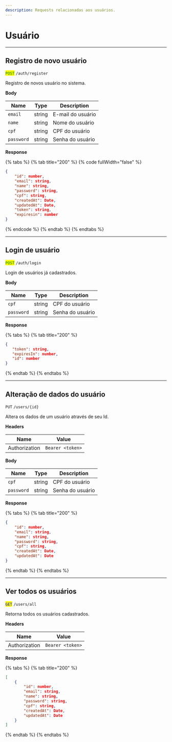 ```yaml
---
description: Requests relacionadas aos usuários.
---
```


# Usuário

***

## Registro de novo usuário

<mark style="color:green;">`POST`</mark> `/auth/register`

Registro de novos usuário no sistema.

**Body**

| Name       | Type   | Description       |
| ---------- | ------ | ----------------- |
| `email`    | string | E-mail do usuário |
| `name`     | string | Nome do usuário   |
| `cpf`      | string | CPF do usuário    |
| `password` | string | Senha do usuário  |

**Response**

{% tabs %}
{% tab title="200" %}
{% code fullWidth="false" %}
```json
{
    "id": number,
    "email": string,
    "name": string,
    "password": string,
    "cpf": string,
    "createdAt": Date,
    "updatedAt": Date,
    "token": string,
    "expiresin": number
}
```
{% endcode %}
{% endtab %}
{% endtabs %}

***

## Login de usuário

<mark style="color:green;">`POST`</mark> `/auth/login`

Login de usuários já cadastrados.

**Body**

| Name       | Type   | Description      |
| ---------- | ------ | ---------------- |
| `cpf`      | string | CPF do usuário   |
| `password` | string | Senha do usuário |

**Response**

{% tabs %}
{% tab title="200" %}
```json
{
   "token": string,
   "expiresIn": number,
   "id": number
}


```
{% endtab %}
{% endtabs %}

***

## Alteração de dados do usuário

`PUT` `/users/{id}`

Altera os dados de um usuário através de seu Id.

**Headers**

| Name          | Value            |
| ------------- | ---------------- |
| Authorization | `Bearer <token>` |

**Body**

| Name       | Type   | Description      |
| ---------- | ------ | ---------------- |
| `cpf`      | string | CPF do usuário   |
| `password` | string | Senha do usuário |

**Response**

{% tabs %}
{% tab title="200" %}
```json
{
    "id": number,
    "email": string,
    "name": string,
    "password": string,
    "cpf": string,
    "createdAt": Date,
    "updatedAt": Date
}
```
{% endtab %}
{% endtabs %}

***

## Ver todos os usuários

<mark style="color:blue;">`GET`</mark> `/users/all`

Retorna todos os usuários cadastrados.

**Headers**

| Name          | Value            |
| ------------- | ---------------- |
| Authorization | `Bearer <token>` |

**Response**

{% tabs %}
{% tab title="200" %}
```json
[
    {
        "id": number,
        "email": string,
        "name": string,
        "password": string,
        "cpf": string,
        "createdAt": Date,
        "updatedAt": Date
    }
]
```
{% endtab %}
{% endtabs %}
